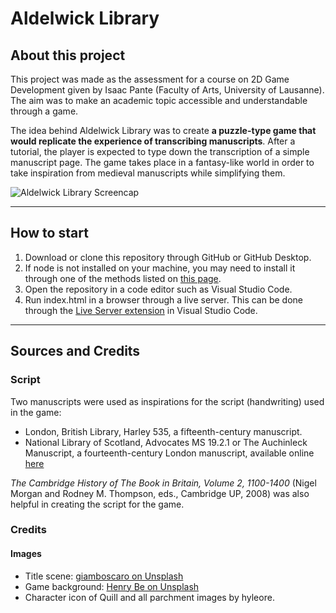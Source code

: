 # Aldelwick Library
## About this project
This project was made as the assessment for a course on 2D Game Development given by Isaac Pante (Faculty of Arts, University of Lausanne). The aim was to make an academic topic accessible and understandable through a game.

The idea behind Aldelwick Library was to create **a puzzle-type game that would replicate the experience of transcribing manuscripts**.
After a tutorial, the player is expected to type down the transcription of a simple manuscript page.
The game takes place in a fantasy-like world in order to take inspiration from medieval manuscripts while simplifying them.

![Aldelwick Library Screencap](https://i.imgur.com/hRsUfP5.png "Aldelwick Library Level 1")

***
## How to start
1. Download or clone this repository through GitHub or GitHub Desktop.
2. If node is not installed on your machine, you may need to install it through one of the methods listed on [this page](https://nodejs.dev/learn/how-to-install-nodejs).
3. Open the repository in a code editor such as Visual Studio Code.
4. Run index.html in a browser through a live server. This can be done through the [Live Server extension](https://marketplace.visualstudio.com/items?itemName=ritwickdey.LiveServer) in Visual Studio Code.

***
## Sources and Credits
### Script
Two manuscripts were used as inspirations for the script (handwriting) used in the game:
- London, British Library, Harley 535, a fifteenth-century manuscript.
- National Library of Scotland, Advocates MS 19.2.1 or The Auchinleck Manuscript, a fourteenth-century London manuscript, available online [here](https://auchinleck.nls.uk/contents.html)

*The Cambridge History of The Book in Britain, Volume 2, 1100-1400* (Nigel Morgan and Rodney M. Thompson, eds., Cambridge UP, 2008) was also helpful in creating the script for the game.
### Credits
#### Images
- Title scene: [giamboscaro on Unsplash](https://unsplash.com/photos/xLhKkk2tKkA)
- Game background: [Henry Be on Unsplash](https://unsplash.com/photos/-Pg63JThyCg)
- Character icon of Quill and all parchment images by hyleore.